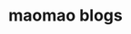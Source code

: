 ---
layout: home
sidebar: false

title: maomao blogs
titleTemplate: 跨端卡片开发框架

hero:
  name: maomao blogs
  text: 毛毛的博客
  tagline: 记录自己所学所感
  actions:
    - theme: brand
      text: 快速开始
      link: /guide/introduction
    - theme: alt
      text: Github
      link: https://github.com/maolovecoding

features:
  - icon: 📦
    title: 详细
    details: 通俗易懂，快速上手。
  - icon: 🧩
    title: 多语言
    details: 富含多个语言的博客内容。
---